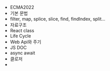 - ECMA2022
- 기본 문법
- filter, map, splice, slice, find, findIndex, split... 
- 자료구조 
- React class
- Life Cycle
- Web Api와 주기 
- JS DOC 
- async await 
- 클로저 
- 